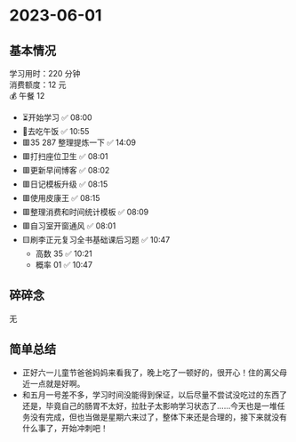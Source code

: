 # 2023-06-01

## 基本情况

学习用时：220 分钟  
消费额度：12 元  
💰 午餐 12

-   ⏳开始学习 ✅ 08:00
-   🍕去吃午饭 ✅ 10:55
-   🟥35 287 整理提炼一下 ✅ 14:09
-   🟥打扫座位卫生 ✅ 08:01
-   🟥更新早间博客 ✅ 08:02
-   🟥日记模板升级 ✅ 08:15
-   🟥使用皮康王 ✅ 08:15
-   🟥整理消费和时间统计模板 ✅ 08:09
-   🟥自习室开窗通风 ✅ 08:01
-   🟨刷李正元复习全书基础课后习题 ✅ 10:47
    -   高数 35 ✅ 10:21
    -   概率 01 ✅ 10:47

## 碎碎念

无

## 简单总结

- 正好六一儿童节爸爸妈妈来看我了，晚上吃了一顿好的，很开心！住的离父母近一点就是好啊。
- 和五月一号差不多，学习时间没能得到保证，以后尽量不尝试没吃过的东西了还是，毕竟自己的肠胃不太好，拉肚子太影响学习状态了……今天也是一堆任务没有完成，但也当做是星期六来过了，整体下来还是合理的，接下来就没有什么事了，开始冲刺吧！